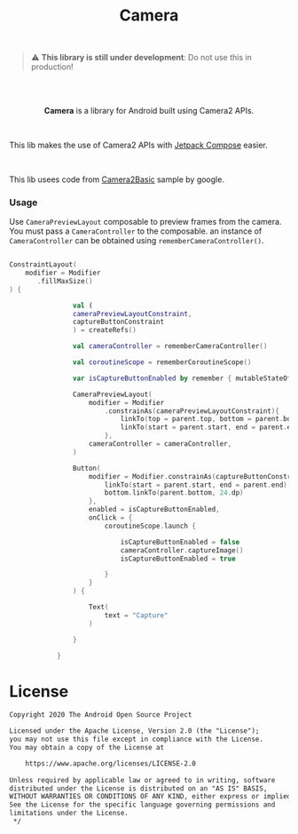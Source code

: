 <h1 align="center">Camera</h1></br>

> :warning: **This library is still under development**: Do not use this in production!

<br>
<br>

<p align="center">
    <b>Camera</b> is a library for Android built using Camera2 APIs.
</p>

<br>

This lib makes the use of Camera2 APIs with [Jetpack Compose](https://developer.android.com/jetpack/compose) easier.

<br>

This lib usees code from [Camera2Basic](https://github.com/android/camera-samples/tree/main/Camera2Basic) sample by google.

### Usage
Use `CameraPreviewLayout` composable to preview frames from the camera.
You must pass a `CameraController` to the composable.
an instance of `CameraController` can be obtained using `rememberCameraController()`.

```kotlin

ConstraintLayout(
    modifier = Modifier
       .fillMaxSize()
) {

                val (
                cameraPreviewLayoutConstraint,
                captureButtonConstraint
                ) = createRefs()

                val cameraController = rememberCameraController()

                val coroutineScope = rememberCoroutineScope()

                var isCaptureButtonEnabled by remember { mutableStateOf(true) }

                CameraPreviewLayout(
                    modifier = Modifier
                        .constrainAs(cameraPreviewLayoutConstraint){
                            linkTo(top = parent.top, bottom = parent.bottom)
                            linkTo(start = parent.start, end = parent.end)
                        },
                    cameraController = cameraController,
                )

                Button(
                    modifier = Modifier.constrainAs(captureButtonConstraint){
                        linkTo(start = parent.start, end = parent.end)
                        bottom.linkTo(parent.bottom, 24.dp)
                    },
                    enabled = isCaptureButtonEnabled,
                    onClick = {
                        coroutineScope.launch {

                            isCaptureButtonEnabled = false
                            cameraController.captureImage()
                            isCaptureButtonEnabled = true

                        }
                    }
                ) {

                    Text(
                        text = "Capture"
                    )

                }

            }

```

# License
```xml
Copyright 2020 The Android Open Source Project

Licensed under the Apache License, Version 2.0 (the "License");
you may not use this file except in compliance with the License.
You may obtain a copy of the License at

    https://www.apache.org/licenses/LICENSE-2.0
    
Unless required by applicable law or agreed to in writing, software
distributed under the License is distributed on an "AS IS" BASIS,
WITHOUT WARRANTIES OR CONDITIONS OF ANY KIND, either express or implied.
See the License for the specific language governing permissions and
limitations under the License.
 */
```
